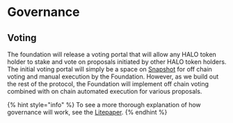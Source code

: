 # Governance

## Voting

The foundation will release a voting portal that will allow any HALO token holder to stake and vote on proposals initiated by other HALO token holders. The initial voting portal will simply be a space on [Snapshot](https://snapshot.org/#/halodao.eth) for off chain voting and manual execution by the Foundation. However, as we build out the rest of the protocol, the Foundation will implement off chain voting combined with on chain automated execution for various proposals.   


{% hint style="info" %}
To see a more thorough explanation of how governance will work, see the [Litepaper](../getting-started/litepaper.md). 
{% endhint %}



